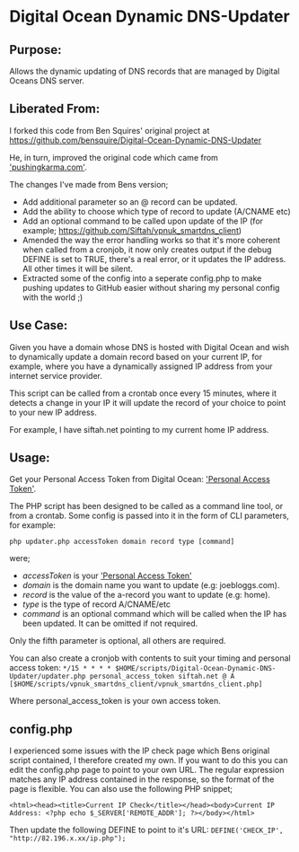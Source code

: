 Digital Ocean Dynamic DNS-Updater
=================================

Purpose:
--------
Allows the dynamic updating of DNS records that are managed by Digital Oceans DNS server.


Liberated From:
---------------
I forked this code from Ben Squires' original project at https://github.com/bensquire/Digital-Ocean-Dynamic-DNS-Updater

He, in turn, improved the original code which came from ['pushingkarma.com'](http://pushingkarma.com/notebook/dynamic-dns-your-home-pc-using-digitaloceans-api/).


The changes I've made from Bens version;
* Add additional parameter so an @ record can be updated.
* Add the ability to choose which type of record to update (A/CNAME etc)
* Add an optional command to be called upon update of the IP (for example; https://github.com/Siftah/vpnuk_smartdns_client)
* Amended the way the error handling works so that it's more coherent when called from a cronjob, it now only creates output if the debug DEFINE is set to TRUE, there's a real error, or it updates the IP address. All other times it will be silent.
* Extracted some of the config into a seperate config.php to make pushing updates to GitHub easier without sharing my personal config with the world ;)

Use Case:
------
Given you have a domain whose DNS is hosted with Digital Ocean and wish to dynamically update a domain record based on your current IP, for example, where you have a dynamically assigned IP address from your internet service provider.

This script can be called from a crontab once every 15 minutes, where it detects a change in your IP it will update the record of your choice to point to your new IP address.

For example, I have siftah.net pointing to my current home IP address.

Usage:
------
Get your Personal Access Token from Digital Ocean: ['Personal Access Token'](https://cloud.digitalocean.com/settings/applications).

The PHP script has been designed to be called as a command line tool, or from a crontab. Some config is passed into it in the form of CLI parameters, for example:

`php updater.php accessToken domain record type [command]`

were;
* *accessToken* is your ['Personal Access Token'](https://cloud.digitalocean.com/settings/applications)
* *domain* is the domain name you want to update (e.g: joebloggs.com).
* *record* is the value of the a-record you want to update (e.g: home).
* *type* is the type of record A/CNAME/etc
* *command* is an optional command which will be called when the IP has been updated. It can be omitted if not required.

Only the fifth parameter is optional, all others are required.

You can also create a cronjob with contents to suit your timing and personal access token:
`*/15 * * * * $HOME/scripts/Digital-Ocean-Dynamic-DNS-Updater/updater.php personal_access_token siftah.net @ A [$HOME/scripts/vpnuk_smartdns_client/vpnuk_smartdns_client.php]`

Where personal_access_token is your own access token.

config.php
------
I experienced some issues with the IP check page which Bens original script contained, I therefore created my own. If you want to do this you can edit the config.php page to point to your own URL. The regular expression matches any IP address contained in the response, so the format of the page is flexible. You can also use the following PHP snippet;

`<html><head><title>Current IP Check</title></head><body>Current IP Address: <?php
echo $_SERVER['REMOTE_ADDR'];
?></body></html>`

Then update the following DEFINE to point to it's URL:
`DEFINE('CHECK_IP', "http://82.196.x.xx/ip.php");`



